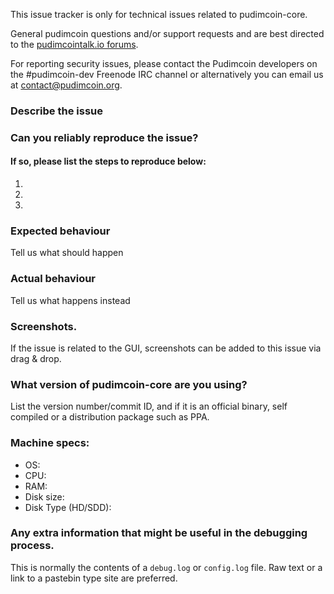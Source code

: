 <!--- Remove sections that do not apply -->

This issue tracker is only for technical issues related to pudimcoin-core.

General pudimcoin questions and/or support requests and are best directed to the [pudimcointalk.io forums](https://pudimcointalk.io/).

For reporting security issues, please contact the Pudimcoin developers on the #pudimcoin-dev Freenode IRC channel or alternatively you can email us at contact@pudimcoin.org.

### Describe the issue

### Can you reliably reproduce the issue?
#### If so, please list the steps to reproduce below:
1.
2.
3.

### Expected behaviour
Tell us what should happen

### Actual behaviour
Tell us what happens instead

### Screenshots.
If the issue is related to the GUI, screenshots can be added to this issue via drag & drop.

### What version of pudimcoin-core are you using?
List the version number/commit ID, and if it is an official binary, self compiled or a distribution package such as PPA.

### Machine specs:
- OS:
- CPU:
- RAM:
- Disk size:
- Disk Type (HD/SDD):

### Any extra information that might be useful in the debugging process.
This is normally the contents of a `debug.log` or `config.log` file. Raw text or a link to a pastebin type site are preferred.
